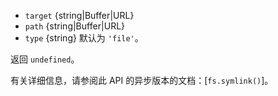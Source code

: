 <!-- YAML
added: v0.1.31
changes:
  - version: v7.6.0
    pr-url: https://github.com/nodejs/node/pull/10739
    description: The `target` and `path` parameters can be WHATWG `URL` objects
                 using `file:` protocol. Support is currently still
                 *experimental*.
-->

* `target` {string|Buffer|URL}
* `path` {string|Buffer|URL}
* `type` {string} 默认为 `'file'`。

返回 `undefined`。

有关详细信息，请参阅此 API 的异步版本的文档：[`fs.symlink()`]。

